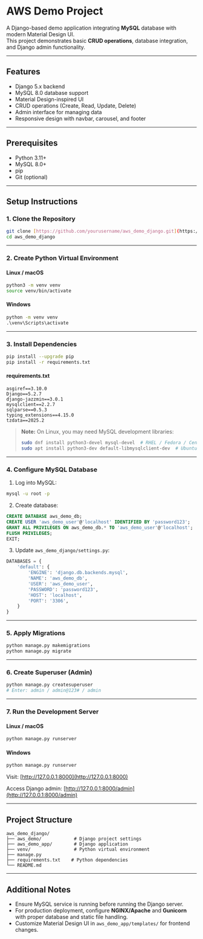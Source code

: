 # AWS Demo Project

A Django-based demo application integrating **MySQL** database with modern Material Design UI.  
This project demonstrates basic **CRUD operations**, database integration, and Django admin functionality.

---

## Features

- Django 5.x backend
- MySQL 8.0 database support
- Material Design-inspired UI
- CRUD operations (Create, Read, Update, Delete)
- Admin interface for managing data
- Responsive design with navbar, carousel, and footer

---

## Prerequisites

- Python 3.11+
- MySQL 8.0+
- pip
- Git (optional)

---

## Setup Instructions

### 1. Clone the Repository

```bash
git clone [https://github.com/yourusername/aws_demo_django.git](https://github.com/UnstopableSafar08/aws-demo-django.git)
cd aws_demo_django
```

---

### 2. Create Python Virtual Environment

#### Linux / macOS
```bash
python3 -m venv venv
source venv/bin/activate
```

#### Windows
```cmd
python -m venv venv
.\venv\Scripts\activate
```

---

### 3. Install Dependencies

```bash
pip install --upgrade pip
pip install -r requirements.txt
```

#### requirements.txt
```
asgiref==3.10.0
Django==5.2.7
django-jazzmin==3.0.1
mysqlclient==2.2.7
sqlparse==0.5.3
typing_extensions==4.15.0
tzdata==2025.2
```

> **Note:** On Linux, you may need MySQL development libraries:
> ```bash
> sudo dnf install python3-devel mysql-devel  # RHEL / Fedora / CentOS / Rocky
> sudo apt install python3-dev default-libmysqlclient-dev  # Ubuntu / Debian
> ```

---

### 4. Configure MySQL Database

1. Log into MySQL:

```bash
mysql -u root -p
```

2. Create database:

```sql
CREATE DATABASE aws_demo_db;
CREATE USER 'aws_demo_user'@'localhost' IDENTIFIED BY 'password123';
GRANT ALL PRIVILEGES ON aws_demo_db.* TO 'aws_demo_user'@'localhost';
FLUSH PRIVILEGES;
EXIT;
```

3. Update `aws_demo_django/settings.py`:

```python
DATABASES = {
    'default': {
        'ENGINE': 'django.db.backends.mysql',
        'NAME': 'aws_demo_db',
        'USER': 'aws_demo_user',
        'PASSWORD': 'password123',
        'HOST': 'localhost',
        'PORT': '3306',
    }
}
```

---

### 5. Apply Migrations

```bash
python manage.py makemigrations
python manage.py migrate
```

---

### 6. Create Superuser (Admin)

```bash
python manage.py createsuperuser
# Enter: admin / admin@123# / admin
```

---

### 7. Run the Development Server

#### Linux / macOS
```bash
python manage.py runserver
```

#### Windows
```cmd
python manage.py runserver
```

Visit: [http://127.0.0.1:8000](http://127.0.0.1:8000)

Access Django admin: [http://127.0.0.1:8000/admin](http://127.0.0.1:8000/admin)

---

## Project Structure

```
aws_demo_django/
├── aws_demo/            # Django project settings
├── aws_demo_app/        # Django application
├── venv/                # Python virtual environment
├── manage.py
├── requirements.txt    # Python dependencies
└── README.md
```

---

## Additional Notes

- Ensure MySQL service is running before running the Django server.
- For production deployment, configure **NGINX/Apache** and **Gunicorn** with proper database and static file handling.
- Customize Material Design UI in `aws_demo_app/templates/` for frontend changes.


